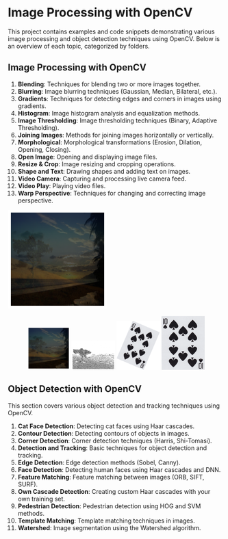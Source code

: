 # Image Processing with OpenCV

This project contains examples and code snippets demonstrating various image processing and object detection techniques using OpenCV. Below is an overview of each topic, categorized by folders.

## Image Processing with OpenCV

1. **Blending**: Techniques for blending two or more images together.
2. **Blurring**: Image blurring techniques (Gaussian, Median, Bilateral, etc.).
3. **Gradients**: Techniques for detecting edges and corners in images using gradients.
4. **Histogram**: Image histogram analysis and equalization methods.
5. **Image Thresholding**: Image thresholding techniques (Binary, Adaptive Thresholding).
6. **Joining Images**: Methods for joining images horizontally or vertically.
7. **Morphological**: Morphological transformations (Erosion, Dilation, Opening, Closing).
8. **Open Image**: Opening and displaying image files.
9. **Resize & Crop**: Image resizing and cropping operations.
10. **Shape and Text**: Drawing shapes and adding text on images.
11. **Video Camera**: Capturing and processing live camera feed.
12. **Video Play**: Playing video files.
13. **Warp Perspective**: Techniques for changing and correcting image perspective.

![Example output images](image_processing_with_opencv/blending/output_images/blending_output_image.png)

<p align="center">
  <img src="image_processing_with_opencv/blending/output_images/blending_output_image.png" alt="Blending Output İmage" width="20%" />
  <img src="image_processing_with_opencv/image_thresholding/output_images/image_thresholding_output2.png" alt="Shi-Tomasi Corner Detection" width="20%" />
  <img src="image_processing_with_opencv\warp_perspective\input_images\kart.png" alt="Shi-Tomasi Corner Detection" width="20%" />
  <img src="image_processing_with_opencv\warp_perspective\output_images\Nihai_Resim.png" alt="Nihai Resim" width="20%" />
</p>

## Object Detection with OpenCV

This section covers various object detection and tracking techniques using OpenCV.

1. **Cat Face Detection**: Detecting cat faces using Haar cascades.
2. **Contour Detection**: Detecting contours of objects in images.
3. **Corner Detection**: Corner detection techniques (Harris, Shi-Tomasi).
4. **Detection and Tracking**: Basic techniques for object detection and tracking.
5. **Edge Detection**: Edge detection methods (Sobel, Canny).
6. **Face Detection**: Detecting human faces using Haar cascades and DNN.
7. **Feature Matching**: Feature matching between images (ORB, SIFT, SURF).
8. **Own Cascade Detection**: Creating custom Haar cascades with your own training set.
9. **Pedestrian Detection**: Pedestrian detection using HOG and SVM methods.
10. **Template Matching**: Template matching techniques in images.
11. **Watershed**: Image segmentation using the Watershed algorithm.
